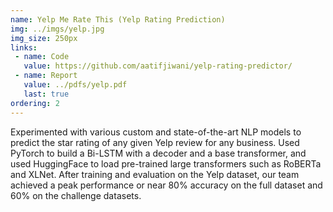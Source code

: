 ```yaml
---
name: Yelp Me Rate This (Yelp Rating Prediction)
img: ../imgs/yelp.jpg
img_size: 250px
links:
 - name: Code
   value: https://github.com/aatifjiwani/yelp-rating-predictor/
 - name: Report
   value: ../pdfs/yelp.pdf
   last: true
ordering: 2
---
```

Experimented with various custom and state-of-the-art NLP models to predict the star rating of any given Yelp review for any business. Used PyTorch to build a Bi-LSTM with a decoder and a base transformer, and used HuggingFace to load pre-trained large transformers such as RoBERTa and XLNet. After training and evaluation on the Yelp dataset, our team achieved a peak performance 
or near 80% accuracy on the full dataset and 60% on the challenge datasets. 